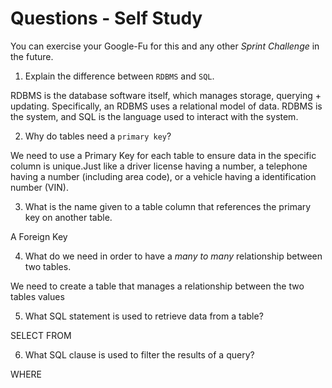 # Questions - Self Study

You can exercise your Google-Fu for this and any other _Sprint Challenge_ in the future.


1.  Explain the difference between `RDBMS` and `SQL`.

 RDBMS is the database software itself, which manages storage, querying + updating. Specifically, an RDBMS uses a relational model of data. RDBMS is the system, and SQL is the language used to interact with the system.

2.  Why do tables need a `primary key`?

 We need to use a Primary Key for each table to ensure data in the specific column is unique.Just like a driver license  having a number, a telephone having a number (including area code), or  a vehicle  having a identification number (VIN).

3.  What is the name given to a table column that references the primary key on another table.

A Foreign Key

4.  What do we need in order to have a _many to many_ relationship between two tables.

We need to create a table that manages a relationship between the two tables values

5.  What SQL statement is used to retrieve data from a table?

SELECT FROM

6.  What SQL clause is used to filter the results of a query?

WHERE
